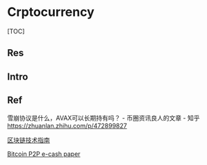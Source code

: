 # Crptocurrency

[TOC]


## Res



## Intro


## Ref
雪崩协议是什么，AVAX可以长期持有吗？ - 币圈资讯良人的文章 - 知乎 https://zhuanlan.zhihu.com/p/472899827

[区块链技术指南](https://yeasy.gitbook.io/blockchain_guide/)

[Bitcoin P2P e-cash paper](https://www.metzdowd.com/pipermail/cryptography/2008-October/014810.html)
